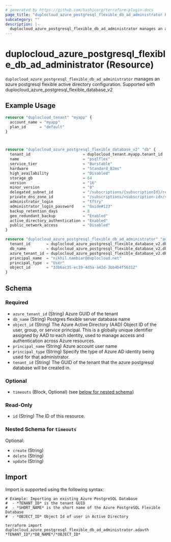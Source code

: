 ```yaml
---
# generated by https://github.com/hashicorp/terraform-plugin-docs
page_title: "duplocloud_azure_postgresql_flexible_db_ad_administrator Resource - terraform-provider-duplocloud"
subcategory: ""
description: |-
  duplocloud_azure_postgresql_flexible_db_ad_administrator manages an azure postgresql flexible  active directory configuration. Supported with duplocloudazurepostgresqlflexibledatabase_v2
---
```


# duplocloud_azure_postgresql_flexible_db_ad_administrator (Resource)

`duplocloud_azure_postgresql_flexible_db_ad_administrator` manages an azure postgresql flexible  active directory configuration. Supported with duplocloud_azure_postgresql_flexible_database_v2

## Example Usage

```terraform
resource "duplocloud_tenant" "myapp" {
  account_name = "myapp"
  plan_id      = "default"
}



resource "duplocloud_azure_postgresql_flexible_database_v2" "db" {
  tenant_id                       = duplocloud_tenant.myapp.tenant_id
  name                            = "psqlflex"
  service_tier                    = "Burstable"
  hardware                        = "Standard_B2ms"
  high_availability               = "Disabled"
  storage_gb                      = 64
  version                         = "16"
  minor_version                   = "8"
  delegated_subnet_id             = "/subscriptions/{subscriptionId}/resourceGroups/{resourceGroupName}/providers/Microsoft.Network/virtualNetworks/{virtualNetworkName}/subnets/{subnetName}"
  private_dns_zone_id             = "/subscriptions/<subscription-id>/resourceGroups/<resource-group-name>/providers/Microsoft.Network/privateDnsZones/privatelink.postgres.database.azure.com"
  administrator_login             = "tftry"
  administrator_login_password    = "Guide#123"
  backup_retention_days           = 8
  geo_redundant_backup            = "Enabled"
  active_directory_authentication = "Enabled"
  public_network_access           = "Disabled"
}

resource "duplocloud_azure_postgresql_flexible_db_ad_administrator" "adauth" {
  tenant_id       = duplocloud_azure_postgresql_flexible_database_v2.db.tenant_id
  db_name         = duplocloud_azure_postgresql_flexible_database_v2.db.name
  azure_tenant_id = duplocloud_azure_postgresql_flexible_database_v2.db.active_directory_tenant_id
  principal_name  = "nikhil.nambiar@duplocloud.net"
  principal_type  = "User"
  object_id       = "33b6ac35-ec39-4d5a-a42d-3bb4b4f56312"
}
```

<!-- schema generated by tfplugindocs -->
## Schema

### Required

- `azure_tenant_id` (String) Azure GUID of the tenant
- `db_name` (String) Postgres flexible server database name
- `object_id` (String) The Azure Active Directory (AAD) Object ID of the user, group, or service principal. This is a globally unique identifier assigned by AAD to each identity, used to manage access and authentication across Azure resources.
- `principal_name` (String) Azure account user name
- `principal_type` (String) Specify the type of Azure AD identity being used for that administrator.
- `tenant_id` (String) The GUID of the tenant that the azure postgresql database will be created in.

### Optional

- `timeouts` (Block, Optional) (see [below for nested schema](#nestedblock--timeouts))

### Read-Only

- `id` (String) The ID of this resource.

<a id="nestedblock--timeouts"></a>
### Nested Schema for `timeouts`

Optional:

- `create` (String)
- `delete` (String)
- `update` (String)

## Import

Import is supported using the following syntax:

```shell
# Example: Importing an existing Azure PostgreSQL Database
#  - *TENANT_ID* is the tenant GUID
#  - *SHORT_NAME* is the short name of the Azure PostgreSQL Flexible Database
#  - *OBJECT_ID* Object Id of user in Active Directory

terraform import duplocloud_azure_postgresql_flexible_db_ad_administrator.adauth *TENANT_ID*/*DB_NAME*/*OBJECT_ID*
```
